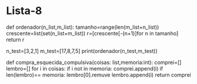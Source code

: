 # Lista-8
def ordenador(n_list,m_list):
    tamanho=range(len(m_list+n_list))
    crescente=list(set(n_list+m_list))
    r=[crescente[-(n+1)]for n in tamanho]
    return r
    
    

n_test=[3,2,1]
m_test=[17,8,7,5]
print(ordenador(n_test,m_test))

def compra_esquecida_compulsiva(coisas: list,memoria:int):
    comprei=[]
    lembro=[]
    for i in coisas:
        if i not in memoria:
            comprei.append(i)
            if len(lembro)== memoria:
                lembro[0].remuve
            lembro.append(i)
        return comprei
